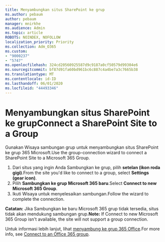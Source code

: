 ```yaml
---
title: Menyambungkan situs SharePoint ke grup
ms.author: pebaum
author: pebaum
manager: mnirkhe
ms.audience: Admin
ms.topic: article
ROBOTS: NOINDEX, NOFOLLOW
localization_priority: Priority
ms.collection: Adm_O365
ms.custom:
- "9000237"
- "5747"
ms.openlocfilehash: 324cd20560925587d9c9187a0cf50579d99304e6
ms.sourcegitcommit: bf87d91fa60bd961bc6c887c4a4be7a3c7665b38
ms.translationtype: MT
ms.contentlocale: id-ID
ms.lasthandoff: 06/01/2020
ms.locfileid: "44493346"
---
```

# <a name="connect-a-sharepoint-site-to-a-group"></a><span data-ttu-id="c8ec0-102">Menyambungkan situs SharePoint ke grup</span><span class="sxs-lookup"><span data-stu-id="c8ec0-102">Connect a SharePoint Site to a Group</span></span>

<span data-ttu-id="c8ec0-103">Gunakan Wisaya sambungan grup untuk menyambungkan situs SharePoint ke grup 365 Microsoft.</span><span class="sxs-lookup"><span data-stu-id="c8ec0-103">Use the group-connection wizard to connect a SharePoint Site to a Microsoft 365 Group.</span></span>

1. <span data-ttu-id="c8ec0-104">Dari situs yang ingin Anda Sambungkan ke grup, pilih **setelan (ikon roda gigi)**.</span><span class="sxs-lookup"><span data-stu-id="c8ec0-104">From the site you'd like to connect to a group, select  **Settings (gear icon)**.</span></span>
2. <span data-ttu-id="c8ec0-105">Pilih **Sambungkan ke grup Microsoft 365 baru**.</span><span class="sxs-lookup"><span data-stu-id="c8ec0-105">Select  **Connect to new Microsoft 365 Group**.</span></span>
3. <span data-ttu-id="c8ec0-106">Ikuti Wisaya untuk menyelesaikan sambungan.</span><span class="sxs-lookup"><span data-stu-id="c8ec0-106">Follow the wizard to complete the connection.</span></span>

<span data-ttu-id="c8ec0-107">**Catatan:**  Jika Sambungkan ke baru Microsoft 365 grup tidak tersedia, situs tidak akan mendukung sambungan grup.</span><span class="sxs-lookup"><span data-stu-id="c8ec0-107">**Note:**  If Connect to new Microsoft 365 Group isn't available, the site will not support a group connection.</span></span>

<span data-ttu-id="c8ec0-108">Untuk informasi lebih lanjut, lihat [menyambung ke grup 365 Office](https://docs.microsoft.com/sharepoint/dev/transform/modernize-connect-to-office365-group).</span><span class="sxs-lookup"><span data-stu-id="c8ec0-108">For more info, see  [Connect to an Office 365 group](https://docs.microsoft.com/sharepoint/dev/transform/modernize-connect-to-office365-group).</span></span>